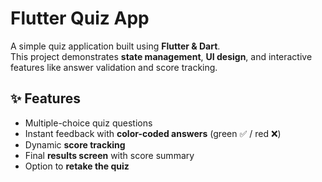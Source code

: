 # Flutter Quiz App  

A simple quiz application built using **Flutter & Dart**.  
This project demonstrates **state management**, **UI design**, and interactive features like answer validation and score tracking.  

## ✨ Features  
- Multiple-choice quiz questions  
- Instant feedback with **color-coded answers** (green ✅ / red ❌)  
- Dynamic **score tracking**  
- Final **results screen** with score summary  
- Option to **retake the quiz**  

